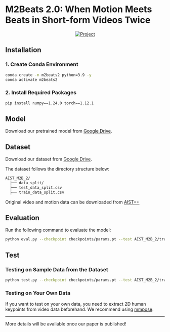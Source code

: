 <p align="center">
  <h1>M2Beats 2.0: When Motion Meets Beats in Short-form Videos Twice</h1>
</p>

<p align="center">
  <a href="https://github.com/zyc-cver/M2Beats-2.0/tree/main">
    <img src="https://img.shields.io/badge/Project-Repo-orange?logo=git" alt="Project">
  </a>
</p>

## Installation

### 1. Create Conda Environment
```bash
conda create -n m2beats2 python=3.9 -y
conda activate m2beats2
```

### 2. Install Required Packages
```bash
pip install numpy==1.24.0 torch==1.12.1
```

## Model
Download our pretrained model from [Google Drive](https://drive.google.com/drive/folders/1DsTspcqAeyAo-SJl2rfyV4k_PWm3Haer?usp=sharing).

## Dataset
Download our dataset from [Google Drive](https://drive.google.com/file/d/1DkUsyZ58WW3TMauFbW7tggET46uFjP_g/view?usp=sharing).

The dataset follows the directory structure below:
```bash
AIST_M2B_2/
  ├── data_split/
  ├── test_data_split.csv
  ├── train_data_split.csv
```
Original video and motion data can be downloaded from [AIST++](https://google.github.io/aistplusplus_dataset/factsfigures.html)

## Evaluation
Run the following command to evaluate the model:
```bash
python eval.py --checkpoint checkpoints/params.pt --test AIST_M2B_2/train_data_split.csv --test_data AIST_M2B_2/data_split
```

## Test
### Testing on Sample Data from the Dataset
```bash
python test.py --checkpoint checkpoints/params.pt --test AIST_M2B_2/train_data_split.csv --test_data AIST_M2B_2/data_split
```

### Testing on Your Own Data
If you want to test on your own data, you need to extract 2D human keypoints from video data beforehand. We recommend using [mmpose](https://github.com/open-mmlab/mmpose).

---

More details will be available once our paper is published!

